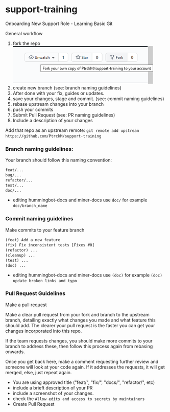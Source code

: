 # support-training
Onboarding New Support Role - Learning Basic Git

General workflow
1. fork the repo <br>
    ![repo](images/repo.png)
2. create new branch (see: branch naming guidelines)
3. After done with your fix, guides or updates.
4. save your changes, stage and commit. (see: commit naming guidelines)
5. rebase upstream changes into your branch
6. push your commits
7. Submit Pull Request (see: PR naming guidelines)
8. Include a description of your changes
 
Add that repo as an upstream remote:
`git remote add upstream https://github.com/PtrckM/support-training`

### Branch naming guidelines:
Your branch should follow this naming convention: 

    feat/...
    bug/...
    refactor/...
    test/...
    doc/...

- editing hummingbot-docs and miner-docs use `doc/` for example `doc/branch_name`

### Commit naming guidelines
Make commits to your feature branch

    (feat) Add a new feature
    (fix) Fix inconsistent tests [Fixes #0]
    (refactor) ...
    (cleanup) ...
    (test) ...
    (doc) ...

- editing hummingbot-docs and miner-docs use `(doc)` for example `(doc) update broken links and typo`

### Pull Request Guidelines
Make a pull request

Make a clear pull request from your fork and branch to the upstream branch, detailing exactly what changes you made and what feature this should add. The clearer your pull request is the faster you can get your changes incorporated into this repo.

If the team requests changes, you should make more commits to your branch to address these, then follow this process again from rebasing onwards.

Once you get back here, make a comment requesting further review and someone will look at your code again. If it addresses the requests, it will get merged, else, just repeat again.

- You are using approved title ("feat/", "fix/", "docs/", "refactor/", etc)
- include a brieft description of your PR
- include a screenshot of your changes.
- check the `Allow edits and access to secrets by maintainers`
- Create Pull Request

